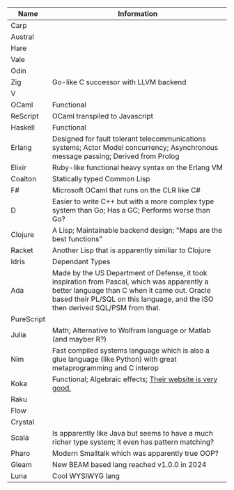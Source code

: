 
| Name       | Information                                                                                                                                                                                                                    |
| ---------- | ------------------------------------------------------------------------------------------------------------------------------------------------------------------------------------------------------------------------------ |
| Carp       |                                                                                                                                                                                                                                |
| Austral    |                                                                                                                                                                                                                                |
| Hare       |                                                                                                                                                                                                                                |
| Vale       |                                                                                                                                                                                                                                |
| Odin       |                                                                                                                                                                                                                                |
| Zig        | Go-like C successor with LLVM backend                                                                                                                                                                                          |
| V          |                                                                                                                                                                                                                                |
| OCaml      | Functional                                                                                                                                                                                                                     |
| ReScript   | OCaml transpiled to Javascript                                                                                                                                                                                                 |
| Haskell    | Functional                                                                                                                                                                                                                     |
| Erlang     | Designed for fault tolerant telecommunications systems; Actor Model concurrency; Asynchronous message passing; Derived from Prolog                                                                                             |
| Elixir     | Ruby-like functional heavy syntax on the Erlang VM                                                                                                                                                                             |
| Coalton    | Statically typed Common Lisp                                                                                                                                                                                                   |
| F#         | Microsoft OCaml that runs on the CLR like C#                                                                                                                                                                                   |
| D          | Easier to write C++ but with a more complex type system than Go; Has a GC; Performs worse than Go?                                                                                                                             |
| Clojure    | A Lisp; Maintainable backend design; "Maps are the best functions"                                                                                                                                                             |
| Racket     | Another Lisp that is apparently similiar to Clojure                                                                                                                                                                            |
| Idris      | Dependant Types                                                                                                                                                                                                                |
| Ada        | Made by the US Department of Defense, it took inspiration from Pascal, which was apparently a better language than C when it came out. Oracle based their PL/SQL on this language, and the ISO then derived SQL/PSM from that. |
| PureScript |                                                                                                                                                                                                                                |
| Julia      | Math; Alternative to Wolfram language or Matlab (and mayber R?)                                                                                                                                                                |
| Nim        | Fast compiled systems language which is also a glue language (like Python) with great metaprogramming and C interop                                                                                                            |
| Koka       | Functional; Algebraic effects; [Their website is very good.](https://koka-lang.github.io/koka/doc/book.html#why-effects)                                                                                                       |
| Raku       |                                                                                                                                                                                                                                |
| Flow       |                                                                                                                                                                                                                                |
| Crystal    |                                                                                                                                                                                                                                |
| Scala      | Is apparently like Java but seems to have a much richer type system; it even has pattern matching?                                                                                                                             |
| Pharo      | Modern Smalltalk which was apparently true OOP?                                                                                                                                                                                |
| Gleam      | New BEAM based lang reached v1.0.0 in 2024                                                                                                                                                                                     |
| Luna       | Cool WYSIWYG lang                                                                                                                                                                                                              |
